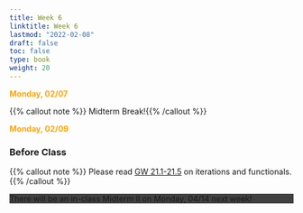```yaml
---
title: Week 6 
linktitle: Week 6
lastmod: "2022-02-08"
draft: false  
toc: false  
type: book  
weight: 20
---
```


<span style="color:orange">**Monday, 02/07**</span>


{{% callout note %}}
Midterm Break!{{% /callout %}}


<span style="color:orange">**Monday, 02/09**</span>

### Before Class

{{% callout note %}}
Please read [GW 21.1-21.5](https://r4ds.had.co.nz/iteration.html) on iterations and functionals.{{% /callout %}}

<p style="background-color: #404040"> There will be an in-class Midterm II on Monday, 04/14 next week! </p>

